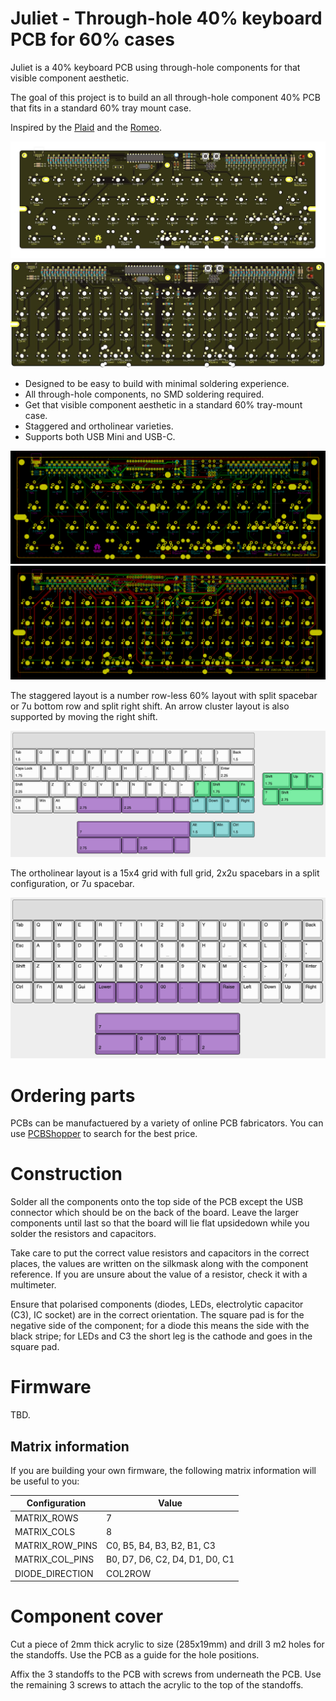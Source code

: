 # Juliet - Through-hole 40% keyboard PCB for 60% cases

Juliet is a 40% keyboard PCB using through-hole components for that visible component aesthetic.

The goal of this project is to build an all through-hole component 40% PCB that fits in a standard 60% tray mount case.

Inspired by the [Plaid](https://github.com/hsgw/plaid) and the [Romeo](https://github.com/coseyfannitutti/romeo).

![PCB staggered render](images/pcb-staggered-render.jpg)
![PCB ortholinear render](images/pcb-ortho-render.jpg)

* Designed to be easy to build with minimal soldering experience.
* All through-hole components, no SMD soldering required.
* Get that visible component aesthetic in a standard 60% tray-mount case.
* Staggered and ortholinear varieties.
* Supports both USB Mini and USB-C.

![PCB staggered design](images/pcb-staggered-design.png)
![PCB ortholinear design](images/pcb-ortho-design.png)

The staggered layout is a number row-less 60% layout with split spacebar or 7u bottom row and split right shift. An arrow cluster layout is also supported by moving the right shift.

![Supported staggered layouts](images/layouts-staggered.png)

The ortholinear layout is a 15x4 grid with full grid, 2x2u spacebars in a split configuration, or 7u spacebar.

![Supported ortholinear layouts](images/layouts-ortho.png)

# Ordering parts

PCBs can be manufactuered by a variety of online PCB fabricators. You can use [PCBShopper](https://pcbshopper.com/) to search for the best price.

# Construction

Solder all the components onto the top side of the PCB except the USB connector which should be on the back of the board. Leave the larger components until last so that the board will lie flat upsidedown while you solder the resistors and capacitors.

Take care to put the correct value resistors and capacitors in the correct places, the values are written on the silkmask along with the component reference. If you are unsure about the value of a resistor, check it with a multimeter.

Ensure that polarised components (diodes, LEDs, electrolytic capacitor (C3), IC socket) are in the correct orientation. The square pad is for the negative side of the component; for a diode this means the side with the black stripe; for LEDs and C3 the short leg is the cathode and goes in the square pad.

# Firmware

TBD.

## Matrix information

If you are building your own firmware, the following matrix information will be useful to you:

| Configuration   | Value                                  |
|-----------------|----------------------------------------|
| MATRIX_ROWS     | 7                                      |
| MATRIX_COLS     | 8                                      |
| MATRIX_ROW_PINS | C0, B5, B4, B3, B2, B1, C3             |
| MATRIX_COL_PINS | B0, D7, D6, C2, D4, D1, D0, C1         |
| DIODE_DIRECTION | COL2ROW                                |

# Component cover

Cut a piece of 2mm thick acrylic to size (285x19mm) and drill 3 m2 holes for the standoffs. Use the PCB as a guide for the hole positions.

Affix the 3 standoffs to the PCB with screws from underneath the PCB. Use the remaining 3 screws to attach the acrylic to the top of the standoffs.


